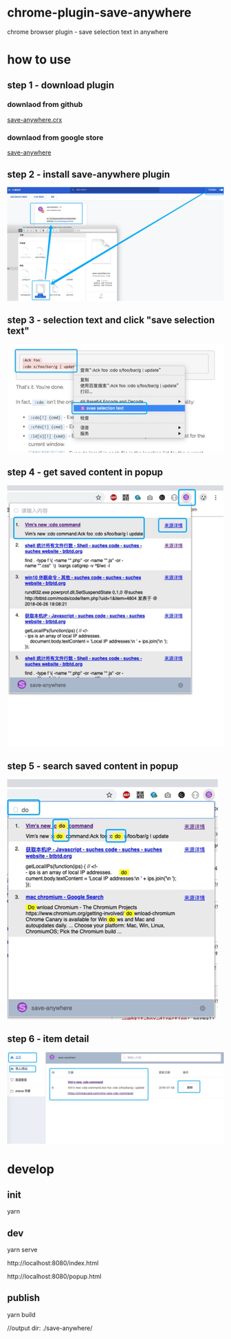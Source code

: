 # chrome-plugin-save-anywhere

chrome browser plugin - save selection text in anywhere

# how to use

## step 1 - download plugin

### downlaod from github

[save-anywhere.crx](https://raw.githubusercontent.com/hnjd-fe/chrome-plugin-save-anywhere/master/save-anywhere.crx)

### downlaod from google store

[save-anywhere](https://chrome.google.com/webstore/detail/save-anywhere/pkmhmadaamenokoblegahibppfoeilap?hl=zh-CN)

## step 2 - install save-anywhere plugin

![install.jpeg](./static/install.jpeg)

## step 3 - selection text and click "save selection text"

![item_save.jpeg](./static/item_save.jpeg)

## step 4 - get saved content in popup

![item_popup.jpeg](./static/item_popup.jpeg)

## step 5 - search saved content in popup

![item_search.jpeg](./static/item_search.jpeg)

## step 6 - item detail

![item_detail.jpeg](./static/item_detail.jpeg)

# develop 

## init
  yarn
  
## dev
  yarn serve 
  
  http://localhost:8080/index.html
  
  http://localhost:8080/popup.html
  
## publish
  yarn build 
  
  //output dir: ./save-anywhere/

